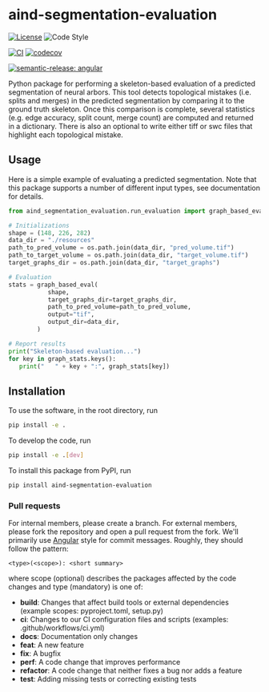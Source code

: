 # aind-segmentation-evaluation

[![License](https://img.shields.io/badge/license-MIT-brightgreen)](LICENSE)
![Code Style](https://img.shields.io/badge/code%20style-black-black)

[![CI](https://github.com/AllenNeuralDynamics/library-repo-template/actions/workflows/ci.yml/badge.svg)](https://github.com/AllenNeuralDynamics/library-repo-template/actions/workflows/ci.yml)
[![codecov](https://codecov.io/gh/AllenNeuralDynamics/library-repo-template/branch/main/graph/badge.svg?token=ZVZ98GLA9V)](https://codecov.io/gh/AllenNeuralDynamics/library-repo-template)

[![semantic-release: angular](https://img.shields.io/badge/semantic--release-angular-e10079?logo=semantic-release)](https://github.com/semantic-release/semantic-release)

Python package for performing a skeleton-based evaluation of a predicted segmentation of neural arbors. This tool detects topological mistakes (i.e. splits and merges) in the predicted segmentation by comparing it to the ground truth skeleton. Once this comparison is complete, several statistics (e.g. edge accuracy, split count, merge count) are computed and returned in a dictionary. There is also an optional to write either tiff or swc files that highlight each topological mistake.


## Usage

Here is a simple example of evaluating a predicted segmentation. Note that this package supports a number of different input types, see documentation for details. 

```python
from aind_segmentation_evaluation.run_evaluation import graph_based_eval

# Initializations
shape = (148, 226, 282)
data_dir = "./resources"
path_to_pred_volume = os.path.join(data_dir, "pred_volume.tif")
path_to_target_volume = os.path.join(data_dir, "target_volume.tif")
target_graphs_dir = os.path.join(data_dir, "target_graphs")

# Evaluation
stats = graph_based_eval(
           shape,
           target_graphs_dir=target_graphs_dir,
           path_to_pred_volume=path_to_pred_volume,
           output="tif",
           output_dir=data_dir,
        )

# Report results
print("Skeleton-based evaluation...")
for key in graph_stats.keys():
   print("   " + key + ":", graph_stats[key])
```

## Installation
To use the software, in the root directory, run
```bash
pip install -e .
```

To develop the code, run
```bash
pip install -e .[dev]
```

To install this package from PyPI, run
```bash
pip install aind-segmentation-evaluation
```

### Pull requests

For internal members, please create a branch. For external members, please fork the repository and open a pull request from the fork. We'll primarily use [Angular](https://github.com/angular/angular/blob/main/CONTRIBUTING.md#commit) style for commit messages. Roughly, they should follow the pattern:
```text
<type>(<scope>): <short summary>
```

where scope (optional) describes the packages affected by the code changes and type (mandatory) is one of:

- **build**: Changes that affect build tools or external dependencies (example scopes: pyproject.toml, setup.py)
- **ci**: Changes to our CI configuration files and scripts (examples: .github/workflows/ci.yml)
- **docs**: Documentation only changes
- **feat**: A new feature
- **fix**: A bugfix
- **perf**: A code change that improves performance
- **refactor**: A code change that neither fixes a bug nor adds a feature
- **test**: Adding missing tests or correcting existing tests
